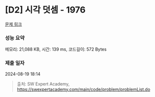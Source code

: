 # [D2] 시각 덧셈 - 1976 

[문제 링크](https://swexpertacademy.com/main/code/problem/problemDetail.do?contestProbId=AV5PttaaAZIDFAUq) 

### 성능 요약

메모리: 21,088 KB, 시간: 139 ms, 코드길이: 572 Bytes

### 제출 일자

2024-08-19 18:14



> 출처: SW Expert Academy, https://swexpertacademy.com/main/code/problem/problemList.do